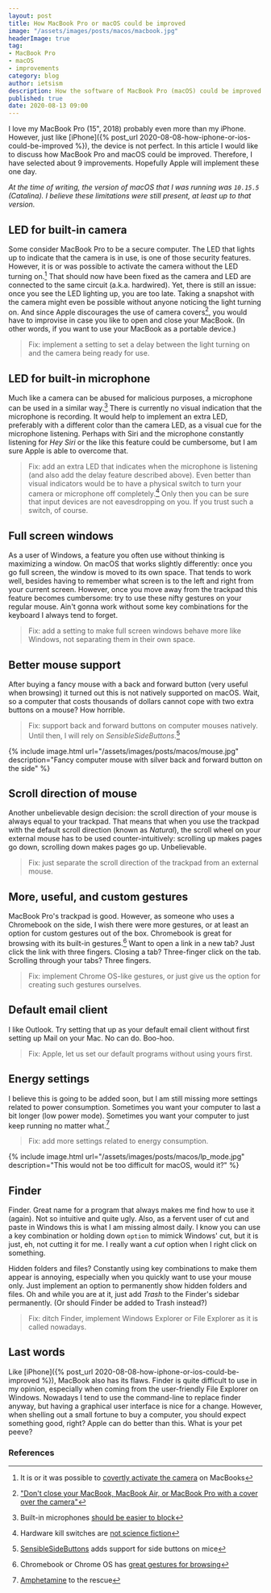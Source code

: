 ```yaml
---
layout: post
title: How MacBook Pro or macOS could be improved
image: "/assets/images/posts/macos/macbook.jpg"
headerImage: true
tag:
- MacBook Pro
- macOS
- improvements
category: blog
author: ietsism
description: How the software of MacBook Pro (macOS) could be improved on 9 points
published: true
date: 2020-08-13 09:00
---
```


I love my MacBook Pro (15", 2018) probably even more than my iPhone. However, just like [iPhone]({% post_url 2020-08-08-how-iphone-or-ios-could-be-improved %}), the device is not perfect. In this article I would like to discuss how MacBook Pro and macOS could be improved. Therefore, I have selected about 9 improvements. Hopefully Apple will implement these one day.

*At the time of writing, the version of macOS that I was running was `10.15.5` (Catalina). I believe these limitations were still present, at least up to that version.*

## LED for built-in camera

Some consider MacBook Pro to be a secure computer. The LED that lights up to indicate that the camera is in use, is one of those security features. However, it is or was possible to activate the camera without the LED turning on.[^1] That should now have been fixed as the camera and LED are connected to the same circuit (a.k.a. hardwired). Yet, there is still an issue: once you see the LED lighting up, you are too late. Taking a snapshot with the camera might even be possible without anyone noticing the light turning on. And since Apple discourages the use of camera covers[^2], you would have to improvise in case you like to open and close your MacBook. (In other words, if you want to use your MacBook as a portable device.)
> Fix: implement a setting to set a delay between the light turning on and the camera being ready for use.

## LED for built-in microphone

Much like a camera can be abused for malicious purposes, a microphone can be used in a similar way.[^3] There is currently no visual indication that the microphone is recording. It would help to implement an extra LED, preferably with a different color than the camera LED, as a visual cue for the microphone listening. Perhaps with Siri and the microphone constantly listening for *Hey Siri* or the like this feature could be cumbersome, but I am sure Apple is able to overcome that.
> Fix: add an extra LED that indicates when the microphone is listening (and also add the delay feature described above). Even better than visual indicators would be to have a physical switch to turn your camera or microphone off completely.[^4] Only then you can be sure that input devices are not eavesdropping on you. If you trust such a switch, of course.

## Full screen windows

As a user of Windows, a feature you often use without thinking is maximizing a window. On macOS that works slightly differently: once you go full screen, the window is moved to its own space. That tends to work well, besides having to remember what screen is to the left and right from your current screen. However, once you move away from the trackpad this feature becomes cumbersome: try to use these nifty gestures on your regular mouse. Ain't gonna work without some key combinations for the keyboard I always tend to forget.
> Fix: add a setting to make full screen windows behave more like Windows, not separating them in their own space.

## Better mouse support

After buying a fancy mouse with a back and forward button (very useful when browsing) it turned out this is not natively supported on macOS. Wait, so a computer that costs thousands of dollars cannot cope with two extra buttons on a mouse? How horrible.
> Fix: support back and forward buttons on computer mouses natively. Until then, I will rely on *SensibleSideButtons*.[^5]

{% include image.html url="/assets/images/posts/macos/mouse.jpg" description="Fancy computer mouse with silver back and forward button on the side" %}

## Scroll direction of mouse

Another unbelievable design decision: the scroll direction of your mouse is always equal to your trackpad. That means that when you use the trackpad with the default scroll direction (known as *Natural*), the scroll wheel on your external mouse has to be used counter-intuitively: scrolling up makes pages go down, scrolling down makes pages go up. Unbelievable.
> Fix: just separate the scroll direction of the trackpad from an external mouse.

## More, useful, and custom gestures

MacBook Pro's trackpad is good. However, as someone who uses a Chromebook on the side, I wish there were more gestures, or at least an option for custom gestures out of the box. Chromebook is great for browsing with its built-in gestures.[^6] Want to open a link in a new tab? Just click the link with three fingers. Closing a tab? Three-finger click on the tab. Scrolling through your tabs? Three fingers.
> Fix: implement Chrome OS-like gestures, or just give us the option for creating such gestures ourselves.

## Default email client

I like Outlook. Try setting that up as your default email client without first setting up Mail on your Mac. No can do. Boo-hoo.
> Fix: Apple, let us set our default programs without using yours first.  

## Energy settings

I believe this is going to be added soon, but I am still missing more settings related to power consumption. Sometimes you want your computer to last a bit longer (low power mode). Sometimes you want your computer to just keep running no matter what.[^7]
> Fix: add more settings related to energy consumption.

{% include image.html url="/assets/images/posts/macos/lp_mode.jpg" description="This would not be too difficult for macOS, would it?" %}

## Finder

Finder. Great name for a program that always makes me find how to use it (again). Not so intuitive and quite ugly. Also, as a fervent user of cut and paste in Windows this is what I am missing almost daily. I know you can use a key combination or holding down `option` to mimick Windows' cut, but it is just, eh, not cutting it for me. I really want a *cut* option when I right click on something.

Hidden folders and files? Constantly using key combinations to make them appear is annoying, especially when you quickly want to use your mouse only. Just implement an option to permanently show hidden folders and files. Oh and while you are at it, just add *Trash* to the Finder's sidebar permanently. (Or should Finder be added to Trash instead?)
> Fix: ditch Finder, implement Windows Explorer or File Explorer as it is called nowadays.

## Last words

Like [iPhone]({% post_url 2020-08-08-how-iphone-or-ios-could-be-improved %}), MacBook also has its flaws. Finder is quite difficult to use in my opinion, especially when coming from the user-friendly File Explorer on Windows. Nowadays I tend to use the command-line to replace finder anyway, but having a graphical user interface is nice for a change. However, when shelling out a small fortune to buy a computer, you should expect something good, right? Apple can do better than this. What is your pet peeve?

### References

[^1]: It is or it was possible to [covertly activate the camera](https://www.intego.com/mac-security-blog/your-macs-camera-can-be-hacked/) on MacBooks
[^2]: ["Don't close your MacBook, MacBook Air, or MacBook Pro with a cover over the camera"](https://support.apple.com/en-us/HT211148)
[^3]: Built-in microphones [should be easier to block](https://www.pcworld.com/article/3393254/computer-privacy-why-your-laptops-microphone-should-be-easier-to-block.html)
[^4]: Hardware kill switches are [not science fiction](https://puri.sm/learn/hardware-kill-switches/)
[^5]: [SensibleSideButtons](https://sensible-side-buttons.archagon.net/) adds support for side buttons on mice
[^6]: Chromebook or Chrome OS has [great gestures for browsing](https://support.google.com/chromebook/answer/1047367)
[^7]: [Amphetamine](https://apps.apple.com/nl/app/amphetamine/id937984704) to the rescue
